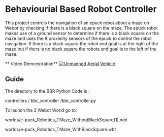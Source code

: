 # Behaviourial Based Robot Controller
This project controls the navigation of an epuck robot  about a maze on Webot by checking if there is a black square on the maze.
The epuck robot makes use of a ground sensor to determine if there is a black square on the maze and uses the 8 proximity sensors of the epuck to control the robot navigation.
If there is a black square the robot end goal is at the right of the maze but if thers is no black square the robots end goal is to the left of the maze.

** Video Demonstration**
[![Unmanned Aerial Vehicle](https://img.youtube.com/vi/0VuvZOtGc2o/1.jpg)](https://www.youtube.com/watch?v=0VuvZOtGc2o)
## Guide

The directory to the BBR Python Code is :

controllers / bbr_controller /bbr_controller.py

To launch the 2 Webot World go to:

worlds/e-puck_Robotics_TMaze_WithoutBlackSquare(1).wbt

worlds/e-puck_Robotics_TMaze_WithBlackSquare.wbt
